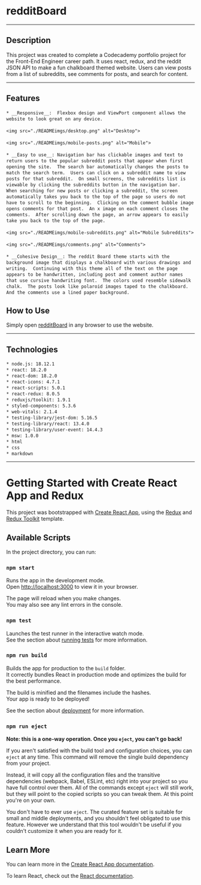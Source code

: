 # redditBoard

---

## Description
This project was created to complete a Codecademy portfolio project for the Front-End Engineer career path.  It uses react, redux, and the reddit JSON API to make a fun chalkboard themed website.  Users can view posts from a list of subreddits, see comments for posts, and search for content. 

---

## Features
    * __Responsive__:  Flexbox design and ViewPort component allows the website to look great on any device.  

    <img src="./READMEimgs/desktop.png" alt="Desktop">

    <img src="./READMEimgs/mobile-posts.png" alt="Mobile">

    * __Easy to use__: Navigation bar has clickable images and text to return users to the popular subreddit posts that appear when first opening the site.  The search bar automatically changes the posts to match the search term.  Users can click on a subreddit name to view posts for that subreddit.  On small screens, the subreddits list is viewable by clicking the subreddits button in the navigation bar.  When searching for new posts or clicking a subreddit, the screen automatically takes you back to the top of the page so users do not have to scroll to the beginning.  Clicking on the comment bubble image opens comments for that post.  An x image on each comment closes the comments.  After scrolling down the page, an arrow appears to easily take you back to the top of the page.       

    <img src="./READMEimgs/mobile-subreddits.png" alt="Mobile Subreddits">

    <img src="./READMEimgs/comments.png" alt="Comments">

    * __Cohesive Design__: The reddit Board theme starts with the background image that displays a chalkboard with various drawings and writing.  Continuing with this theme all of the text on the page appears to be handwritten, including post and comment author names that use cursive handwriting font.  The colors used resemble sidewalk chalk.  The posts look like polaroid images taped to the chalkboard.  And the comments use a lined paper background.  

## How to Use
Simply open [redditBoard](https://reddit-board.netlify.app/) in any browser to use the website.

---

## Technologies
    * node.js: 18.12.1
    * react: 18.2.0
    * react-dom: 18.2.0
    * react-icons: 4.7.1
    * react-scripts: 5.0.1
    * react-redux: 8.0.5
    * reduxjs/toolkit: 1.9.1
    * styled-components: 5.3.6
    * web-vitals: 2.1.4
    * testing-library/jest-dom: 5.16.5
    * testing-library/react: 13.4.0
    * testing-library/user-event: 14.4.3
    * msw: 1.0.0
    * html
    * css
    * markdown

---

# Getting Started with Create React App and Redux

This project was bootstrapped with [Create React App](https://github.com/facebook/create-react-app), using the [Redux](https://redux.js.org/) and [Redux Toolkit](https://redux-toolkit.js.org/) template.

## Available Scripts

In the project directory, you can run:

### `npm start`

Runs the app in the development mode.\
Open [http://localhost:3000](http://localhost:3000) to view it in your browser.

The page will reload when you make changes.\
You may also see any lint errors in the console.

### `npm test`

Launches the test runner in the interactive watch mode.\
See the section about [running tests](https://facebook.github.io/create-react-app/docs/running-tests) for more information.

### `npm run build`

Builds the app for production to the `build` folder.\
It correctly bundles React in production mode and optimizes the build for the best performance.

The build is minified and the filenames include the hashes.\
Your app is ready to be deployed!

See the section about [deployment](https://facebook.github.io/create-react-app/docs/deployment) for more information.

### `npm run eject`

**Note: this is a one-way operation. Once you `eject`, you can't go back!**

If you aren't satisfied with the build tool and configuration choices, you can `eject` at any time. This command will remove the single build dependency from your project.

Instead, it will copy all the configuration files and the transitive dependencies (webpack, Babel, ESLint, etc) right into your project so you have full control over them. All of the commands except `eject` will still work, but they will point to the copied scripts so you can tweak them. At this point you're on your own.

You don't have to ever use `eject`. The curated feature set is suitable for small and middle deployments, and you shouldn't feel obligated to use this feature. However we understand that this tool wouldn't be useful if you couldn't customize it when you are ready for it.

## Learn More

You can learn more in the [Create React App documentation](https://facebook.github.io/create-react-app/docs/getting-started).

To learn React, check out the [React documentation](https://reactjs.org/).
